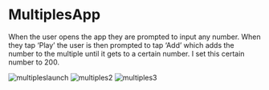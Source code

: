 # MultiplesApp

 When the user opens the app they are prompted to input any number. When they tap ‘Play’ the user is then prompted to tap ‘Add’ which adds the number to the multiple until it gets to a certain number. I set this certain number to 200.


![multipleslaunch](https://cloud.githubusercontent.com/assets/11362005/12635446/48ab0f68-c551-11e5-8df6-bcd6d9a8325d.jpg)
![multiples2](https://cloud.githubusercontent.com/assets/11362005/12635447/48ab1bf2-c551-11e5-8ec1-31828e3abdf8.jpg)
![multiples3](https://cloud.githubusercontent.com/assets/11362005/12635448/48acee5a-c551-11e5-8cb8-181dc91d48bb.jpg)
